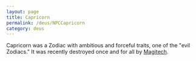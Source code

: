 ```yaml
---
layout: page
title: Capricorn
permalink: /deus/NPCCapricorn
category: deus
---
```

Capricorn was a Zodiac with ambitious and forceful traits, one of the &quot;evil Zodiacs.&quot; It was recently destroyed once and for all by [Magitech](OrgMagitech).

